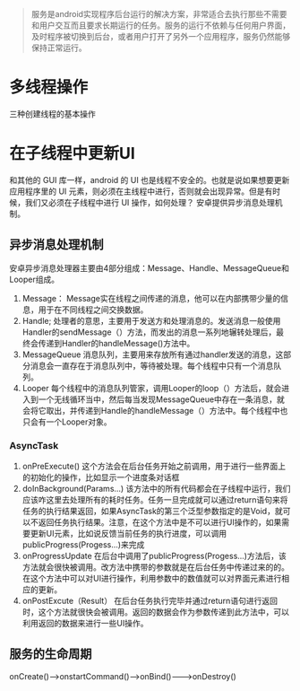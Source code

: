 > 服务是android实现程序后台运行的解决方案，非常适合去执行那些不需要和用户交互而且要求长期运行的任务。服务的运行不依赖与任何用户界面，及时程序被切换到后台，或者用户打开了另外一个应用程序，服务仍然能够保持正常运行。

# 多线程操作
三种创建线程的基本操作

# 在子线程中更新UI
和其他的 GUI 库一样，android 的 UI 也是线程不安全的。也就是说如果想要更新应用程序里的 UI 元素，则必须在主线程中进行，否则就会出现异常。但是有时候，我们又必须在子线程中进行 UI 操作，如何处理？
安卓提供异步消息处理机制。

## 异步消息处理机制

安卓异步消息处理器主要由4部分组成：Message、Handle、MessageQueue和Looper组成。
1. Message：
Message实在线程之间传递的消息，他可以在内部携带少量的信息，用于在不同线程之间交换数据。
2. Handle;
处理者的意思，主要用于发送方和处理消息的。发送消息一般使用Handler的sendMessage（）方法，而发出的消息一系列地辗转处理后，最终会传递到Handler的handleMessage()方法中。
3. MessageQueue
消息队列，主要用来存放所有通过handler发送的消息，这部分消息会一直存在于消息队列中，等待被处理。每个线程中只有一个消息队列。
4. Looper
每个线程中的消息队列管家，调用Looper的loop（）方法后，就会进入到一个无线循环当中，然后每当发现MessageQueue中存在一条消息，就会将它取出，并传递到Handle的handleMessage（）方法中。每个线程中也只会有一个Looper对象。

### AsyncTask
1. onPreExecute()
这个方法会在后台任务开始之前调用，用于进行一些界面上的初始化的操作，比如显示一个进度条对话框
2. doInBackground(Params...)
该方法中的所有代码都会在子线程中运行，我们应该咋这里去处理所有的耗时任务。任务一旦完成就可以通过return语句来将任务的执行结果返回，如果AsyncTask的第三个泛型参数指定的是Void，就可以不返回任务执行结果。注意，在这个方法中是不可以进行UI操作的，如果需要更新UI元素，比如说反馈当前任务的执行进度，可以调用publicProgress(Progess...)来完成
3. onProgressUpdate
在后台中调用了publicProgress(Progess...)方法后，该方法就会很快被调用。改方法中携带的参数就是在后台任务中传递过来的的。在这个方法中可以对UI进行操作，利用参数中的数值就可以对界面元素进行相应的更新。
4. onPostExcute（Result）
在后台任务执行完毕并通过return语句进行返回时，这个方法就很快会被调用。返回的数据会作为参数传递到此方法中，可以利用返回的数据来进行一些UI操作。

## 服务的生命周期
onCreate()-->onstartCommand()-->onBind()--->onDestroy()